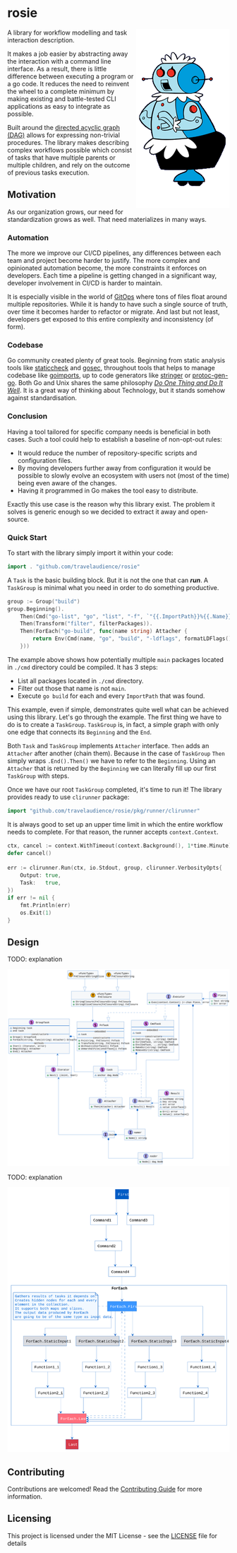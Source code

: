 # rosie

<img align="right" src="doc/rosie.gif">

A library for workflow modelling and task interaction description.

It makes a job easier by abstracting away the interaction with a command line interface.
As a result, there is little difference between executing a program or a go code.
It reduces the need to reinvent the wheel to a complete minimum by making existing and battle-tested CLI applications as easy to integrate as possible.

Built around the [directed acyclic graph (DAG)](https://en.wikipedia.org/wiki/Directed_acyclic_graph) allows for expressing non-trivial procedures.
The library makes describing complex workflows possible which consist of tasks that have multiple parents or multiple children, and rely on the outcome of previous tasks execution.

## Motivation

As our organization grows, our need for standardization grows as well.
That need materializes in many ways.

### Automation
The more we improve our CI/CD pipelines, any differences between each team and project become harder to justify.
The more complex and opinionated automation become, the more constraints it enforces on developers.
Each time a pipeline is getting changed in a significant way, developer involvement in CI/CD is harder to maintain.

It is especially visible in the world of [GitOps](https://www.quora.com/What-is-GitOps) where tons of files float around multiple repositories.
While it is handy to have such a single source of truth, over time it becomes harder to refactor or migrate.
And last but not least, developers get exposed to this entire complexity and inconsistency (of form).

### Codebase

Go community created plenty of great tools.
Beginning from static analysis tools like [staticcheck](https://github.com/dominikh/go-tools/tree/master/cmd/staticcheck) and [gosec](https://github.com/securego/gosec),
throughout tools that helps to manage codebase like [goimports](https://godoc.org/golang.org/x/tools/cmd/goimports),
up to code generators like [stringer](https://godoc.org/golang.org/x/tools/cmd/stringer) or [protoc-gen-go](https://github.com/golang/protobuf/tree/master/protoc-gen-go).
Both Go and Unix shares the same philosophy [_Do One Thing and Do It Well_](https://en.wikipedia.org/wiki/Unix_philosophy).
It is a great way of thinking about Technology, but it stands somehow against standardisation.

### Conclusion

Having a tool tailored for specific company needs is beneficial in both cases.
Such a tool could help to establish a baseline of non-opt-out rules:
* It would reduce the number of repository-specific scripts and configuration files.
* By moving developers further away from configuration it would be possible to slowly evolve an ecosystem
with users not (most of the time) being even aware of the changes.
* Having it programmed in Go makes the tool easy to distribute.

Exactly this use case is the reason why this library exist.
The problem it solves is generic enough so we decided to extract it away and open-source.


### Quick Start

To start with the library simply import it within your code:
```go
import . "github.com/travelaudience/rosie"
```

A `Task` is the basic building block.
But it is not the one that can **_run_**.
A `TaskGroup` is minimal what you need in order to do something productive.

```go
group := Group("build")
group.Beginning().
    Then(Cmd("go-list", "go", "list", "-f", `"{{.ImportPath}}%{{.Name}}"`, "./cmd/...")).
    Then(Transform("filter", filterPackages)).
    Then(ForEach("go-build", func(name string) Attacher {
        return Env(Cmd(name, "go", "build", "-ldflags", formatLDFlags(), "-a", "-o", "./bin/[[ .Result.Value.Name ]]", "./cmd/[[ .Result.Value.Name ]]"), bo.env()...)
    }))
```

The example above shows how potentially multiple `main` packages located in `./cmd` directory could be compiled.
It has 3 steps:

* List all packages located in `./cmd` directory.
* Filter out those that name is not `main`.
* Execute `go build` for each and every `ImportPath` that was found.

This example, even if simple, demonstrates quite well what can be achieved using this library.
Let's go through the example.
The first thing we have to do is to create a `TaskGroup`.
`TaskGroup` is, in fact, a simple graph with only one edge that connects its `Beginning` and the `End`.

Both `Task` and `TaskGroup` implements `Attacher` interface.
`Then` adds an `Attacher` after another (chain them).
Because in the case of `TaskGroup` `Then` simply wraps `.End().Then()` we have to refer to the `Beginning`.
Using an `Attacher` that is returned by the `Beginning` we can literally fill up our first `TaskGroup` with steps.

Once we have our root `TaskGroup` completed, it's time to run it!
The library provides ready to use `clirunner` package:

```go
import "github.com/travelaudience/rosie/pkg/runner/clirunner"
```

It is always good to set up an upper time limit in which the entire workflow needs to complete.
For that reason, the runner accepts `context.Context`.

```go
ctx, cancel := context.WithTimeout(context.Background(), 1*time.Minute)
defer cancel()

err := clirunner.Run(ctx, io.Stdout, group, clirunner.VerbosityOpts{
    Output: true,
    Task:   true,
})
if err != nil {
	fmt.Println(err)
	os.Exit(1)
}

```
[//]: # (TODO: add godoc link once it's open sourced.)


## Design

TODO: explanation

![class diagram](doc/class.svg)

TODO: explanation

![class diagram](doc/graph.svg)

## Contributing

Contributions are welcomed! Read the [Contributing Guide](CONTRIBUTING.md) for more information.

## Licensing

This project is licensed under the MIT License - see the [LICENSE](LICENSE.txt) file for details

